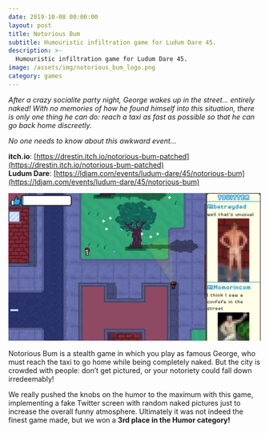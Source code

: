 ```yaml
---
date: 2019-10-08 00:00:00
layout: post
title: Notorious Bum
subtitle: Humouristic infiltration game for Ludum Dare 45.
description: >-
  Humouristic infiltration game for Ludum Dare 45.
image: /assets/img/notorious_bum_logo.png
category: games
---
```


_After a crazy socialite party night, George wakes up in the street… entirely naked! With no memories of how he found himself into this situation, there is only one thing he can do: reach a taxi as fast as possible so that he can go back home discreetly._

_No one needs to know about this awkward event…_

**itch.io**: [https://drestin.itch.io/notorious-bum-patched](https://drestin.itch.io/notorious-bum-patched)  
**Ludum Dare**: [https://ldjam.com/events/ludum-dare/45/notorious-bum](https://ldjam.com/events/ludum-dare/45/notorious-bum)

![notorious_bum_gameplay](/assets/img/notorious_bum_gameplay.png)

Notorious Bum is a stealth game in which you play as famous George, who must reach the taxi to go home while being completely naked. But the city is crowded with people: don’t get pictured, or your notoriety could fall down irredeemably!

We really pushed the knobs on the humor to the maximum with this game, implementing a fake Twitter screen with random naked pictures just to increase the overall funny atmosphere. Ultimately it was not indeed the finest game made, but we won a **3rd place in the Humor category!**